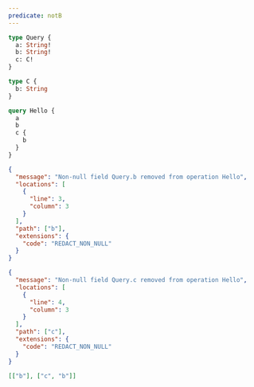 ```yaml
---
predicate: notB
---
```


```graphql schema
type Query {
  a: String!
  b: String!
  c: C!
}

type C {
  b: String
}
```

```graphql operation
query Hello {
  a
  b
  c {
    b
  }
}
```

```json error
{
  "message": "Non-null field Query.b removed from operation Hello",
  "locations": [
    {
      "line": 3,
      "column": 3
    }
  ],
  "path": ["b"],
  "extensions": {
    "code": "REDACT_NON_NULL"
  }
}
```

```json error
{
  "message": "Non-null field Query.c removed from operation Hello",
  "locations": [
    {
      "line": 4,
      "column": 3
    }
  ],
  "path": ["c"],
  "extensions": {
    "code": "REDACT_NON_NULL"
  }
}
```

```json masks
[["b"], ["c", "b"]]
```

